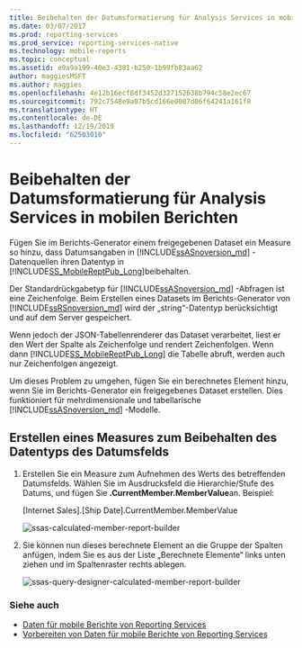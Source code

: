 ```yaml
---
title: Beibehalten der Datumsformatierung für Analysis Services in mobilen Berichten | Reporting Services | Microsoft-Dokumentation
ms.date: 03/07/2017
ms.prod: reporting-services
ms.prod_service: reporting-services-native
ms.technology: mobile-reports
ms.topic: conceptual
ms.assetid: e9a9a199-40e3-4381-b250-1b99fb83aa62
author: maggiesMSFT
ms.author: maggies
ms.openlocfilehash: 4e12b16ecf8df3452d327152638b794c58e2ec67
ms.sourcegitcommit: 792c7548e9a07b5cd166e0007d06f64241a161f8
ms.translationtype: HT
ms.contentlocale: de-DE
ms.lasthandoff: 12/19/2019
ms.locfileid: "62503010"
---
```

# <a name="retain-date-formatting-for-analysis-services-in-mobile-reports"></a>Beibehalten der Datumsformatierung für Analysis Services in mobilen Berichten
Fügen Sie im Berichts-Generator einem freigegebenen Dataset ein Measure so hinzu, dass Datumsangaben in [!INCLUDE[ssASnoversion_md](../../includes/ssasnoversion-md.md)] -Datenquellen ihren Datentyp in [!INCLUDE[SS_MobileReptPub_Long](../../includes/ss-mobilereptpub-short.md)]beibehalten.

Der Standardrückgabetyp für [!INCLUDE[ssASnoversion_md](../../includes/ssasnoversion-md.md)] -Abfragen ist eine Zeichenfolge.  Beim Erstellen eines Datasets im Berichts-Generator von [!INCLUDE[ssRSnoversion_md](../../includes/ssrsnoversion-md.md)] wird der „string“-Datentyp berücksichtigt und auf dem Server gespeichert. 

Wenn jedoch der JSON-Tabellenrenderer das Dataset verarbeitet, liest er den Wert der Spalte als Zeichenfolge und rendert Zeichenfolgen.  Wenn dann [!INCLUDE[SS_MobileReptPub_Long](../../includes/ss-mobilereptpub-long.md)] die Tabelle abruft, werden auch nur Zeichenfolgen angezeigt.

Um dieses Problem zu umgehen, fügen Sie ein berechnetes Element hinzu, wenn Sie im Berichts-Generator ein freigegebenes Dataset erstellen. Dies funktioniert für mehrdimensionale und tabellarische [!INCLUDE[ssASnoversion_md](../../includes/ssasnoversion-md.md)] -Modelle.

## <a name="create-a-measure-to-retain-a-date-field-data-type"></a>Erstellen eines Measures zum Beibehalten des Datentyps des Datumsfelds

1. Erstellen Sie ein Measure zum Aufnehmen des Werts des betreffenden Datumsfelds. Wählen Sie im Ausdrucksfeld die Hierarchie/Stufe des Datums, und fügen Sie **.CurrentMember.MemberValue**an. Beispiel:
 
   [Internet Sales].[Ship Date].CurrentMember.MemberValue
   
   ![ssas-calculated-member-report-builder](../../reporting-services/mobile-reports/media/ssas-calculated-member-report-builder.png)
   
2. Sie können nun dieses berechnete Element an die Gruppe der Spalten anfügen, indem Sie es aus der Liste „Berechnete Elemente“ links unten ziehen und im Spaltenraster rechts ablegen.  

   ![ssas-query-designer-calculated-member-report-builder](../../reporting-services/mobile-reports/media/ssas-query-designer-calculated-member-report-builder.png) 
   
### <a name="see-also"></a>Siehe auch

-  [Daten für mobile Berichte von Reporting Services](../../reporting-services/mobile-reports/data-for-reporting-services-mobile-reports.md)
-  [Vorbereiten von Daten für mobile Berichte von Reporting Services](../../reporting-services/mobile-reports/prepare-data-for-reporting-services-mobile-reports.md)
